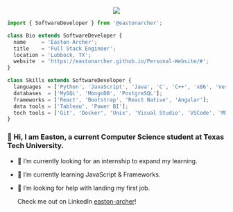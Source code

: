 <p align="center">
  <img src="https://github.com/EastonArcher/Personal-Website/blob/main/images/background.png" />
</p>


```js
import { SoftwareDeveloper } from '@eastonarcher';

class Bio extends SoftwareDeveloper {
  name     = 'Easton Archer';
  title    = 'Full Stack Engineer';
  location = 'Lubbock, TX';
  website  = 'https://eastonarcher.github.io/Personal-Website/#';
}

class Skills extends SoftwareDeveloper {
  languages  = ['Python', 'JavaScript', 'Java', 'C', 'C++', 'x86', 'Verilog'];
  databases  = ['MySQL', 'MongoDB', 'PostgreSQL'];
  frameworks = ['React', 'Bootstrap', 'React Native', 'Angular'];
  data tools = ['Tableau', 'Power BI'];
  tech tools = ['Git', 'Docker', 'Unix', 'Visual Studio', 'VSCode', 'MS Office', 'Eclipse'];
}
```
### 👋 Hi, I am Easton, a current Computer Science student at Texas Tech University. 
- 🔭 I’m currently looking for an internship to expand my learning.
- 🌱 I’m currently learning JavaScript & Frameworks.
- 🤔 I’m looking for help with landing my first job.

  Check me out on LinkedIn [easton-archer](https://www.linkedin.com/in/easton-archer/)!
<!--
**EastonArcher/EastonArcher** is a ✨ _special_ ✨ repository because its `README.md` (this file) appears on your GitHub profile.

Here are some ideas to get you started:
- 🔭 I’m currently working on ...
- 🌱 I’m currently learning ...
- 👯 I’m looking to collaborate on ...
- 🤔 I’m looking for help with ...
- 💬 Ask me about ...
- 📫 How to reach me: ...
- 😄 Pronouns: ...
- ⚡ Fun fact: ...
-->
